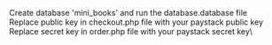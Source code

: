 Create database 'mini_books' and run the database.database file\
Replace public key in checkout.php file with your paystack public key\
Replace secret key in order.php file with your paystack secret key\
